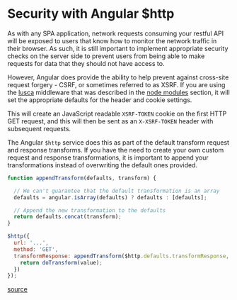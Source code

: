 # Security with Angular $http

As with any SPA application, network requests consuming your restful API will be exposed to users that know how to monitor the network traffic in their browser. As such, it is still important to implement appropriate security checks on the server side to prevent users from being able to make requests for data that they should not have access to.

However, Angular does provide the ability to help prevent against cross-site request forgery - CSRF, or sometimes referred to as XSRF. If you are using the [lusca](https://github.com/krakenjs/lusca) middleware that was described in the [node modules](./node-modules.md) section, it will set the appropriate defaults for the header and cookie settings.

This will create an JavaScript readable `XSRF-TOKEN` cookie on the first HTTP GET request, and this will then be sent as an `X-XSRF-TOKEN` header with subsequent requests.

The Angular `$http` service does this as part of the default transform request and response transforms. If you have the need to create your own custom request and response transformations, it is important to append your transformations instead of overwriting the default ones provided.

```js
function appendTransform(defaults, transform) {

  // We can't guarantee that the default transformation is an array
  defaults = angular.isArray(defaults) ? defaults : [defaults];

  // Append the new transformation to the defaults
  return defaults.concat(transform);
}

$http({
  url: '...',
  method: 'GET',
  transformResponse: appendTransform($http.defaults.transformResponse, function(value) {
    return doTransform(value);
  })
});
```
[source](https://docs.angularjs.org/api/ng/service/$http#overriding-the-default-transformations-per-request)

